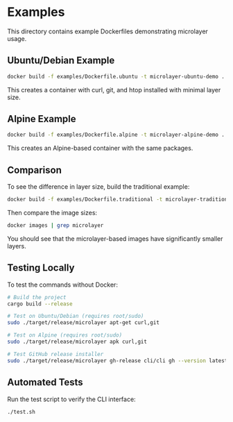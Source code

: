 # Examples

This directory contains example Dockerfiles demonstrating microlayer usage.

## Ubuntu/Debian Example

```bash
docker build -f examples/Dockerfile.ubuntu -t microlayer-ubuntu-demo .
```

This creates a container with curl, git, and htop installed with minimal layer size.

## Alpine Example

```bash
docker build -f examples/Dockerfile.alpine -t microlayer-alpine-demo .
```

This creates an Alpine-based container with the same packages.

## Comparison

To see the difference in layer size, build the traditional example:

```bash
docker build -f examples/Dockerfile.traditional -t microlayer-traditional-demo .
```

Then compare the image sizes:

```bash
docker images | grep microlayer
```

You should see that the microlayer-based images have significantly smaller layers.

## Testing Locally

To test the commands without Docker:

```bash
# Build the project
cargo build --release

# Test on Ubuntu/Debian (requires root/sudo)
sudo ./target/release/microlayer apt-get curl,git

# Test on Alpine (requires root/sudo)
sudo ./target/release/microlayer apk curl,git

# Test GitHub release installer
sudo ./target/release/microlayer gh-release cli/cli gh --version latest
```

## Automated Tests

Run the test script to verify the CLI interface:

```bash
./test.sh
```
